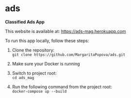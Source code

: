# ads
**Classified Ads App**

This website is available at: https://ads-mag.herokuapp.com

To run this app locally, follow these steps:
 
1. Clone the repository:   
```git clone https://github.com/MargaritaPopova/ads.git```

3. Make sure your Docker is running

2. Switch to project root:   
```cd ads_mag```

5. Run the following command from the project root:   
```docker-compose up --build```
